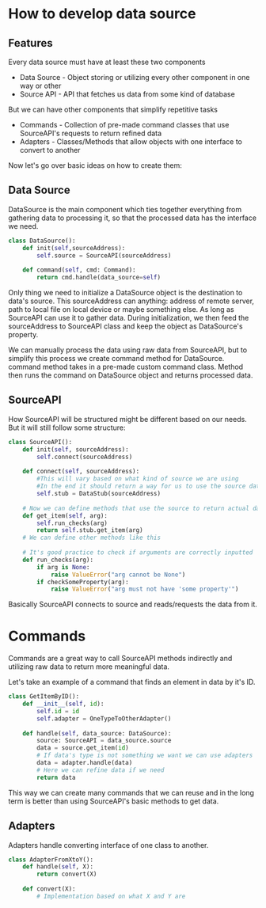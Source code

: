 # How to develop data source
## Features
Every data source must have at least these two components
- Data Source - Object storing or utilizing every other component in one way or other
- Source API - API that fetches us data from some kind of database

But we can have other components that simplify repetitive tasks
- Commands - Collection of pre-made command classes that use SourceAPI's requests to return refined data
- Adapters - Classes/Methods that allow objects with one interface to convert to another

Now let's go over basic ideas on how to create them:

## Data Source
DataSource is the main component which ties together everything from gathering data to processing it, so that the processed data has the interface we need.

```python
class DataSource():
    def init(self,sourceAddress):
        self.source = SourceAPI(sourceAddress)
    
    def command(self, cmd: Command):
        return cmd.handle(data_source=self)
```
Only thing we need to initialize a DataSource object is the destination to data's source.
This sourceAddress can anything: address of remote server, path to local file on local device or maybe something else. As long as SourceAPI can use it to gather data.
During initialization, we then feed the sourceAddress to SourceAPI class and keep the object as DataSource's property.

We can manually process the data using raw data from SourceAPI, but to simplify this process we create command method for DataSource.
command method takes in a pre-made custom command class. Method then runs the command on DataSource object and returns processed data.

## SourceAPI
How SourceAPI will be structured might be different based on our needs.
But it will still follow some structure:
```python
class SourceAPI():
    def init(self, sourceAddress):
        self.connect(sourceAddress)
        
    def connect(self, sourceAddress):
        #This will vary based on what kind of source we are using
        #In the end it should return a way for us to use the source data
        self.stub = DataStub(sourceAddress)
    
    # Now we can define methods that use the source to return actual data.
    def get_item(self, arg):
        self.run_checks(arg)
        return self.stub.get_item(arg)
    # We can define other methods like this
    
    # It's good practice to check if arguments are correctly inputted
    def run_checks(arg):
        if arg is None:
            raise ValueError("arg cannot be None")
        if checkSomeProperty(arg):
            raise ValueError("arg must not have 'some property'")
```
Basically SourceAPI connects to source and reads/requests the data from it.

# Commands

Commands are a great way to call SourceAPI methods indirectly and utilizing raw data to return more meaningful data.

Let's take an example of a command that finds an element in data by it's ID.

```python
class GetItemByID():
    def __init__(self, id):
        self.id = id
        self.adapter = OneTypeToOtherAdapter()
    
    def handle(self, data_source: DataSource):
        source: SourceAPI = data_source.source
        data = source.get_item(id)
        # If data's type is not something we want we can use adapters
        data = adapter.handle(data)
        # Here we can refine data if we need
        return data
```
This way we can create many commands that we can reuse and in the long term is better than using SourceAPI's basic methods to get data.

## Adapters
Adapters handle converting interface of one class to another.

```python
class AdapterFromXtoY():
    def handle(self, X):
        return convert(X)
    
    def convert(X):
        # Implementation based on what X and Y are
```
